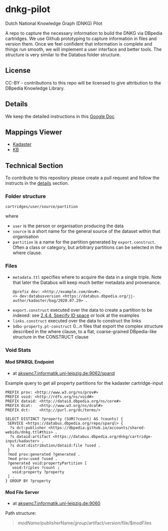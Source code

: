 # dnkg-pilot
Dutch National Knowledge Graph (DNKG) Pilot

A repo to capture the necessary information to build the DNKG via DBpedia cartridges. We use Github prototyping to capture information in files and version them. Once we feel confident that information is complete and things run smooth, we will implement a user interface and better tools.  The structure is very similar to the Databus folder structure. 

## License 
CC-BY - contributions to this repo will be licensed to give attribution to the DBpedia Knowledge Library. 

## Details 
We keep the detailed instructions in this [Google Doc](https://docs.google.com/document/d/1Pm2DSrSIDz5loScdHfPLa6tBzv8NVBNzzEIL5wU5qCQ)

## Mappings Viewer
* [Kadaster](https://docs.google.com/spreadsheets/d/e/2PACX-1vQcSEFQa7KosT1CELS0ELTvpUAsXJymKUNf2xiXteYpys-KOSllGDjP9wmM0Vf8NvDkjqEsyIAKgSR1/pubhtml)
* [KB](https://docs.google.com/spreadsheets/d/e/2PACX-1vSwhy1BGWl42A-l52iEMYIQUMqzOpCDIxfw2S1blnmjcrXYC94lrQdN1rVS7AA62zzsXjiJ-TV2KL_k/pubhtml#)

## Technical Section

To contribute to this repository please create a pull request and follow the instructs in the [details](#details) section.

### Folder structure

`cartridges/user/source/partition`

where 
  * `user` is the person or organisation producing the data
  * `source` is a short name for the general source of the dataset within that organisation
  * `partition` is a name for the partition generated by `export.construct`. Often a class or category, but arbitrary partitions can be selected in the where clause.
  
### Files 
  * `metadata.ttl` specifies where to acquire the data in a single triple. Note that later the Databus will keep much better metadata and provenance. 
     ```
     @prefix dev: <http://example.com/dev#>.
     <> dev:databusversion <https://databus.dbpedia.org/jj-author/kadaster/bag/2020.07.29> . 
     ```
  * `export.construct` executed over the data to create a partition to be indexed: see [2.4.4. Specify ID space](https://docs.google.com/document/d/19VbocJaTaXDlTtOaO8DgbMDgRQo0OhYwvQ3M7CuRDvs/edit#heading=h.uq0c3d5vz3j8) or look at the examples
  * `links.construct` executed over the data to construct the links 
  * `$dbo-property.pt-construct` 0...n files that export the complex structure described in the where clause, to a flat, coarse-grained DBpedia-like structure in the CONSTRUCT clause

### Void Stats

#### Mod SPARQL Endpoint
* at [akswnc7.informatik.uni-leipzig.de:9062/sparql](http://akswnc7.informatik.uni-leipzig.de:9062/sparql)

Example query to get all property partitions for the kadaster cartridge-input
```sparql
PREFIX prov: <http://www.w3.org/ns/prov#>
PREFIX void: <http://rdfs.org/ns/void#>
PREFIX dataid: <http://dataid.dbpedia.org/ns/core#>
PREFIX dcat:   <http://www.w3.org/ns/dcat#>
PREFIX dct:    <http://purl.org/dc/terms/>

SELECT DISTINCT ?property (SUM(?count) AS ?counts) {
 SERVICE <https://databus.dbpedia.org/repo/sparql> {
  ?s dct:publisher <https://dbpedia.github.io/accounts/shared-webids/dnkg.ttl#this> .
  ?s dataid:artifact <https://databus.dbpedia.org/dnkg/cartridge-input/kadaster> .
  ?s dcat:distribution/dataid:file ?used .
 }
 ?mod prov:generated ?generated .
 ?mod prov:used ?used .
 ?generated void:propertyPartition [
   void:triples ?count ;
   void:property ?property
 ] .
} GROUP BY ?property
```

#### Mod File Server

* at [akswnc7.informatik.uni-leipzig.de:9060](http//akswnc7.informatik.uni-leipzig.de:9060)

Path structure:
> $modName/$publisherName/$group/$artifact/$version/$file/$modFiles
